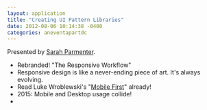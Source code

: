 ```yaml
---
layout: application
title: "Creating UI Pattern Libraries"
date: 2012-08-06 10:14:38 -0400
categories: aneventapartdc
---
```


Presented by [Sarah Parmenter](http://www.sazzy.co.uk).

- Rebranded! "The Responsive Workflow"
- Responsive design is like a never-ending piece of art. It's always evolving.
- Read Luke Wroblewski's "[Mobile First](http://www.abookapart.com/products/mobile-first/)" already!
- 2015: Mobile and Desktop usage collide!
- 